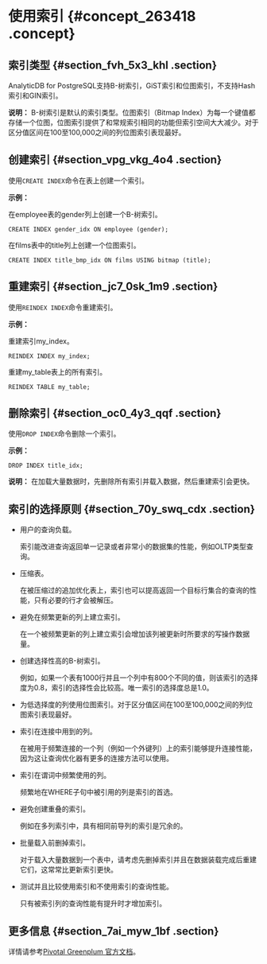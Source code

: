 # 使用索引 {#concept_263418 .concept}

## 索引类型 {#section_fvh_5x3_khl .section}

AnalyticDB for PostgreSQL支持B-树索引，GiST索引和位图索引，不支持Hash索引和GIN索引。

**说明：** B-树索引是默认的索引类型。位图索引（Bitmap Index）为每一个键值都存储一个位图，位图索引提供了和常规索引相同的功能但索引空间大大减少。对于区分值区间在100至100,000之间的列位图索引表现最好。

## 创建索引 {#section_vpg_vkg_4o4 .section}

使用`CREATE INDEX`命令在表上创建一个索引。

**示例：**

在employee表的gender列上创建一个B-树索引。

``` {#codeblock_zg6_scw_b8f}
CREATE INDEX gender_idx ON employee (gender);
```

在films表中的title列上创建一个位图索引。

``` {#codeblock_5qm_7yi_8qv}
CREATE INDEX title_bmp_idx ON films USING bitmap (title);
```

## 重建索引 {#section_jc7_0sk_1m9 .section}

使用`REINDEX INDEX`命令重建索引。

**示例：**

重建索引my\_index。

``` {#codeblock_n19_tqr_f9i}
REINDEX INDEX my_index;
```

重建my\_table表上的所有索引。

``` {#codeblock_bbo_scf_vac}
REINDEX TABLE my_table;
```

## 删除索引 {#section_oc0_4y3_qqf .section}

使用`DROP INDEX`命令删除一个索引。

**示例：**

``` {#codeblock_dpr_wa5_3fd}
DROP INDEX title_idx;
```

**说明：** 在加载大量数据时，先删除所有索引并载入数据，然后重建索引会更快。

## 索引的选择原则 {#section_70y_swq_cdx .section}

-   用户的查询负载。

    索引能改进查询返回单一记录或者非常小的数据集的性能，例如OLTP类型查询。

-   压缩表。

    在被压缩过的追加优化表上，索引也可以提高返回一个目标行集合的查询的性能，只有必要的行才会被解压。

-   避免在频繁更新的列上建立索引。

    在一个被频繁更新的列上建立索引会增加该列被更新时所要求的写操作数据量。

-   创建选择性高的B-树索引。

    例如，如果一个表有1000行并且一个列中有800个不同的值，则该索引的选择度为0.8，索引的选择性会比较高。唯一索引的选择度总是1.0。

-   为低选择度的列使用位图索引。对于区分值区间在100至100,000之间的列位图索引表现最好。
-   索引在连接中用到的列。

    在被用于频繁连接的一个列（例如一个外键列）上的索引能够提升连接性能，因为这让查询优化器有更多的连接方法可以使用。

-   索引在谓词中频繁使用的列。

    频繁地在WHERE子句中被引用的列是索引的首选。

-   避免创建重叠的索引。

    例如在多列索引中，具有相同前导列的索引是冗余的。

-   批量载入前删掉索引。

    对于载入大量数据到一个表中，请考虑先删掉索引并且在数据装载完成后重建它们，这常常比更新索引更快。

-   测试并且比较使用索引和不使用索引的查询性能。

    只有被索引列的查询性能有提升时才增加索引。


## 更多信息 {#section_7ai_myw_1bf .section}

详情请参考[Pivotal Greenplum 官方文档](http://gpdb.docs.pivotal.io/4380/ref_guide/sql_commands/CREATE_INDEX.html)。

